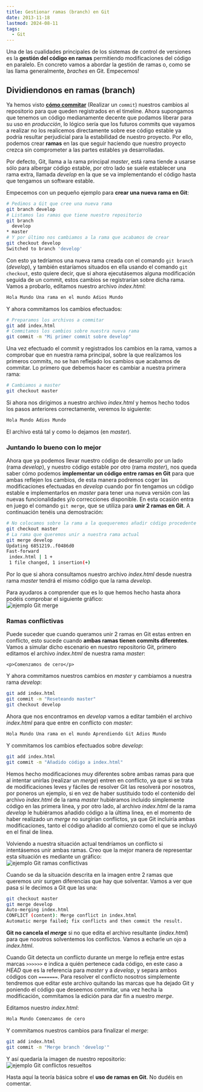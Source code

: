 ```yaml
---
title: Gestionar ramas (branch) en Git
date: 2013-11-18
lastmod: 2024-08-11
tags:
  - Git
---
```


<!--kg-card-begin: markdown-->

Una de las cualidades principales de los sistemas de control de versiones es la **gestión del código en ramas** permitiendo modificaciones del código en paralelo. En concreto vamos a abordar la gestión de ramas o, como se las llama generalmente, _braches_ en Git. Empecemos!

## Dividiendonos en ramas (branch)

Ya hemos visto **[cómo commitar](/2013/09/git-basico/ "Git – Básico")** (Realizar un `commit`) nuestros cambios al repositorio para que queden registrados en el timeline. Ahora supongamos que tenemos un código medianamente decente que podamos liberar para su uso en _producción_, lo lógico sería que los futuros commits que vayamos a realizar no los realicemos directamente sobre ese código estable ya podría resultar perjudicial para la estabilidad de nuestro proyecto. Por ello, podemos crear **ramas** en las que seguir haciendo que nuestro proyecto crezca sin comprometer a las partes estables ya desarrolladas.

Por defecto, Git, llama a la rama principal _master_, está rama tiende a usarse sólo para albergar código estable, por otro lado se suele establecer una rama extra, llamada _develop_ en la que se va implementando el código hasta que tengamos un software estable.

Empecemos con un pequeño ejemplo para **crear una nueva rama en Git**:

```bash
# Pedimos a Git que cree una nueva rama
git branch develop
# Listamos las ramas que tiene nuestro repositorio
git branch
  develop
* master
# Y por último nos cambiamos a la rama que acabamos de crear
git checkout develop
Switched to branch 'develop'
```

Con esto ya tedríamos una nueva rama creada con el comando `git branch` (_develop_), y también estaríamos situados en ella usando el comando `git checkout`, esto quiere decir, que si ahora ejecutásemos alguna modificación seguida de un commit, estos cambios se registrarían sobre dicha rama. Vamos a probarlo, editamos nuestro archivo _index.html_:

```html
Hola Mundo Una rama en el mundo Adios Mundo
```

Y ahora commitamos los cambios efectuados:

```bash
# Preparamos los archivos a commitar
git add index.html
# Commitamos los cambios sobre nuestra nueva rama
git commit -m "Mi primer commit sobre develop"
```

Una vez efectuado el commit y registrados los cambios en la rama, vamos a comprobar que en nuestra rama principal, sobre la que realizamos los primeros commits, no se han reflejado los cambios que acabamos de commitar. Lo primero que debemos hacer es cambiar a nuestra primera rama:

```bash
# Cambiamos a master
git checkout master
```

Si ahora nos dirigimos a nuestro archivo _index.html_ y hemos hecho todos los pasos anteriores correctamente, veremos lo siguiente:

```html
Hola Mundo Adios Mundo
```

El archivo está tal y como lo dejamos (en _master_).

### Juntando lo bueno con lo mejor

Ahora que ya podemos llevar nuestro código de desarrollo por un lado (rama _develop_), y nuestro código estable por otro (rama _master_), nos queda saber cómo podemos **implementar un código entre ramas en Git** para que ambas reflejen los cambios, de esta manera podremos coger las modificaciones efectuadas en _develop_ cuando por fin tengamos un código estable e implementarlos en _master_ para tener una nueva versión con las nuevas funcionalidades y/o correcciones disponible. En esta ocasión entra en juego el comando `git merge`, que se utiliza para **unir 2 ramas en Git**. A continuación tenéis una demostración:

```bash
# No colocamos sobre la rama a la quequeremos añadir código procedente de otra rama
git checkout master
# La rama que queremos unir a nuestra rama actual
git merge develop
Updating 6851219..f0486d0
Fast-forward
 index.html | 1 +
 1 file changed, 1 insertion(+)
```

Por lo que si ahora consultamos nuestro archivo _index.html_ desde nuestra rama _master_ tendrá el mismo código que la rama _develop_.

Para ayudaros a comprender que es lo que hemos hecho hasta ahora podéis comprobar el siguiente gráfico:\
![ejemplo Git merge](/old-posts-images/2013/09/ejemplo_Git_merge.png)

### Ramas conflictivas

Puede suceder que cuando queramos unir 2 ramas en Git estas entren en conflicto, esto sucede cuando **ambas ramas tienen commits diferentes**. Vamos a simular dicho escenario en nuestro repositorio Git, primero editamos el archivo _index.html_ de nuestra rama _master_:

`<p>Comenzamos de cero</p>`

Y ahora commitamos nuestros cambios en _master_ y cambiamos a nuestra rama _develop_:

```bash
git add index.html
git commit -m "Reseteando master"
git checkout develop
```

Ahora que nos encontramos en _develop_ vamos a editar también el archivo _index.html_ para que entre en conflicto con _master_:

```html
Hola Mundo Una rama en el mundo Aprendiendo Git Adios Mundo
```

Y commitamos los cambios efectuados sobre _develop_:

```bash
git add index.html
git commit -m "Añadido código a index.html"
```

Hemos hecho modificaciones muy diferentes sobre ambas ramas para que al intentar unirlas (realizar un _merge_) entren en conflicto, ya que si se trata de modificaciones leves y fáciles de resolver Git las resolverá por nosotros, por poneros un ejemplo, si en vez de haber sustituido todo el contenido del archivo _index.html_ de la rama _master_ hubiéramos incluido simplemente código en las primera linea, y por otro lado, al archivo _index.html_ de la rama _develop_ le hubiéramos añadido código a la última linea, en el momento de haber realizado un _merge_ no surgirían conflictos, ya que Git incluiría ambas modificaciones, tanto el código añadido al comienzo como el que se incluyó en el final de línea.

Volviendo a nuestra situación actual tendríamos un conflicto si intentásemos unir ambas ramas. Creo que la mejor manera de representar esta situación es mediante un gráfico:\
![ejemplo Git ramas conflictivas](/old-posts-images/2013/09/ejemplo_Git_ramas_conflictivas.png)

Cuando se da la situación descrita en la imagen entre 2 ramas que queremos unir surgen diferencias que hay que solventar. Vamos a ver que pasa si le decimos a Git que las una:

```bash
git checkout master
git merge develop
Auto-merging index.html
CONFLICT (content): Merge conflict in index.html
Automatic merge failed; fix conflicts and then commit the result.
```

**Git no cancela el _merge_** si no que edita el archivo resultante (_index.html_) para que nosotros solventemos los conflictos. Vamos a echarle un ojo a _index.html_.

Cuando Git detecta un conflicto durante un merge lo refleja entre estas marcas `>>>>>>` e indica a quién pertenece cada código, en este caso a _HEAD_ que es la referencia para _master_ y a _develop_, y separa ambos códigos con `=======`. Para resolver el conflicto nosotros simplemente tendremos que editar este archivo quitando las marcas que ha dejado Git y poniendo el código que deseemos commitar, una vez hecha la modificación, commitamos la edición para dar fin a nuestro _merge_.

Editamos nuestro _index.html_:

```html
Hola Mundo Comenzamos de cero
```

Y commitamos nuestros cambios para finalizar el _merge_:

```bash
git add index.html
git commit -m "Merge branch 'develop'"
```

Y así quedaría la imagen de nuestro repositorio:\
![ejemplo Git conflictos resueltos](/old-posts-images/2013/09/ejemplo_Git_conflictos_resueltos.png)

Hasta aquí la teoría básica sobre el **uso de ramas en Git**. No dudéis en comentar.

<!--kg-card-end: markdown-->
